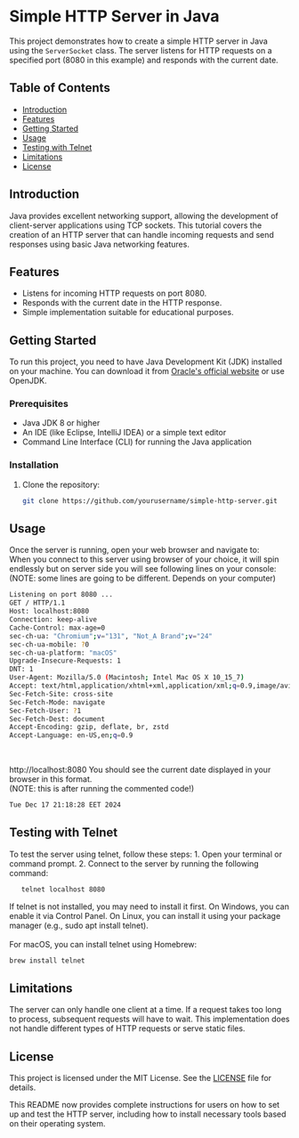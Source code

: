 # Simple HTTP Server in Java

This project demonstrates how to create a simple HTTP server in Java using the `ServerSocket` class. The server listens for HTTP requests on a specified port (8080 in this example) and responds with the current date.

## Table of Contents

-   [Introduction](#introduction)
-   [Features](#features)
-   [Getting Started](#getting-started)
-   [Usage](#usage)
-   [Testing with Telnet](#testing-with-telnet)
-   [Limitations](#limitations)
-   [License](#license)

## Introduction

Java provides excellent networking support, allowing the development of client-server applications using TCP sockets. This tutorial covers the creation of an HTTP server that can handle incoming requests and send responses using basic Java networking features.

## Features

-   Listens for incoming HTTP requests on port 8080.
-   Responds with the current date in the HTTP response.
-   Simple implementation suitable for educational purposes.

## Getting Started

To run this project, you need to have Java Development Kit (JDK) installed on your machine. You can download it from [Oracle's official website](https://www.oracle.com/java/technologies/javase-jdk11-downloads.html) or use OpenJDK.

### Prerequisites

-   Java JDK 8 or higher
-   An IDE (like Eclipse, IntelliJ IDEA) or a simple text editor
-   Command Line Interface (CLI) for running the Java application

### Installation

1. Clone the repository:
   ```bash
   git clone https://github.com/yourusername/simple-http-server.git
## Usage
Once the server is running, open your web browser and navigate to:
<br>
When you connect to this server using browser of your choice,
it will spin endlessly but on server side you will see following lines on your console:
<br>
(NOTE: some lines are going to be different. Depends on your computer)

```bash
Listening on port 8080 ...
GET / HTTP/1.1
Host: localhost:8080
Connection: keep-alive
Cache-Control: max-age=0
sec-ch-ua: "Chromium";v="131", "Not_A Brand";v="24"
sec-ch-ua-mobile: ?0
sec-ch-ua-platform: "macOS"
Upgrade-Insecure-Requests: 1
DNT: 1
User-Agent: Mozilla/5.0 (Macintosh; Intel Mac OS X 10_15_7) 
Accept: text/html,application/xhtml+xml,application/xml;q=0.9,image/avif,image/webp,image/apng,*/*;q=0.8,application/signed-exchange;v=b3;q=0.7
Sec-Fetch-Site: cross-site
Sec-Fetch-Mode: navigate
Sec-Fetch-User: ?1
Sec-Fetch-Dest: document
Accept-Encoding: gzip, deflate, br, zstd
Accept-Language: en-US,en;q=0.9
```
<br>

http://localhost:8080
You should see the current date displayed in your browser in this format.
<br>
(NOTE: this is after running the commented code!)
```bash
Tue Dec 17 21:18:28 EET 2024
```

## Testing with Telnet
To test the server using telnet, follow these steps:
	1.	Open your terminal or command prompt.
	2.	Connect to the server by running the following command:
```bash
   telnet localhost 8080
```
If telnet is not installed, you may need to install it first. On Windows, you can enable it via Control Panel. On Linux, you can install it using your package manager (e.g., sudo apt install telnet).
<br>
<br>
For macOS, you can install telnet using Homebrew:
```bash
brew install telnet
```
## Limitations
   The server can only handle one client at a time. If a request takes too long to process, subsequent requests will have to wait.
	This implementation does not handle different types of HTTP requests or serve static files.

## License
This project is licensed under the MIT License. See the [LICENSE](LICENSE) file for details.

This README now provides complete instructions for users on how to set up and test the HTTP server, including how to install necessary tools based on their operating system.
